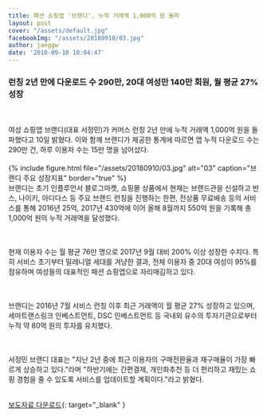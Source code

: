 ```yaml
---
title: 패션 쇼핑앱 '브랜디', 누적 거래액 1,000억 원 돌파
layout: post
cover: "/assets/default.jpg"
facebookImg: "/assets/20180910/03.jpg"
author: janggw
date: '2018-09-10 10:04:47'
---
```


### 런칭 2년 만에 다운로드 수 290만, 20대 여성만 140만 회원, 월 평균 27% 성장 
<br><br>
여성 쇼핑앱 브랜디(대표 서정민)가 커머스 런칭 2년 만에 누적 거래액 1,000억 원을 돌파했다고 10일 밝혔다. 이와 함께 브랜디가 제공한 통계에 따르면 앱 누적 다운로드 수는 290만 건, 하루 이용자 수는 15만 명을 넘어섰다.   
<br>
{% include figure.html file="/assets/20180910/03.jpg" alt="03" caption="브랜디 주요 성장지표" border="true" %}
<br>
브랜디는 초기 인플루언서 블로그마켓, 쇼핑몰 상품에서 현재는 브랜드관을 신설하고 반스, 나이키, 아디다스 등 주요 브랜드 런칭을 진행하는 한편, 전상품 무료배송 등의 서비스를 통해 2016년 25억, 2017년 430억에 이어 올해 8월까지 550억 원을 기록해 총 1,000억 원의 누적 거래액을 달성했다. <br><br><br>

현재 이용자 수는 월 평균 76만 명으로 2017년 9월 대비 200% 이상 성장한 수치다. 특히 서비스 초기부터 밀레니얼 세대를 겨냥한 결과, 전체 이용자 중 20대 여성이 95%를 점유하며 여성들의 대표적인 패션 쇼핑앱으로 자리매김하고 있다. <br><br><br>

브랜디는 2016년 7월 서비스 런칭 이후 최근 거래액이 월 평균 27% 성장하고 있으며, 세마트랜스링크 인베스트먼트, DSC 인베스트먼트 등 국내외 유수의 투자기관으로부터 누적 약 80억 원의 투자를 유치했다.  <br><br><br>

서정민 브랜디 대표는 "지난 2년 중에 최근 이용자의 구매전환율과 재구매율이 가장 빠르게 상승하고 있다."라며 "하반기에는 간편결제, 개인화추천 등 더 편리하고 재밌는 쇼핑 경험을 줄 수 있도록 서비스를 업데이트할 계획이다."라고 밝혔다. <br><br>

[보도자료 다운로드](https://drive.google.com/file/d/1owMcDirZGyW6_4Cfhrt8qoTALmd6kvHo/view?usp=sharing){: target="_blank" }